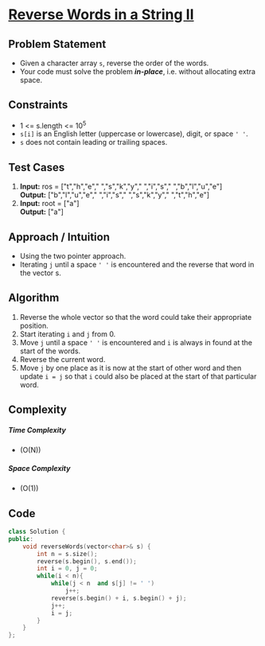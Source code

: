# [Reverse Words in a String II](https://leetcode.com/problems/reverse-words-in-a-string-ii/description/)

## Problem Statement
- Given a character array `s`, reverse the order of the words.
- Your code must solve the problem ***in-place***, i.e. without allocating extra space.

 


## Constraints
- 1 <= s.length <= 10<sup>5</sup>
- `s[i]` is an English letter (uppercase or lowercase), digit, or space `' '`.
- `s` does not contain leading or trailing spaces.


## Test Cases
1. **Input:** ros = ["t","h","e"," ","s","k","y"," ","i","s"," ","b","l","u","e"] <br>
**Output:** ["b","l","u","e"," ","i","s"," ","s","k","y"," ","t","h","e"]
2. **Input:** root = ["a"] <br>
**Output:** ["a"]

## Approach / Intuition 
- Using the two pointer approach.
- Iterating `j` until a space `' '` is encountered and the reverse that word in the vector s.

## Algorithm 
1. Reverse the whole vector so that the word could take their appropriate position.
2. Start iterating `i` and `j` from 0.
3. Move `j` until a space `' '` is encountered and `i` is always in found at the start of the words.
4. Reverse the current word.
5. Move `j` by one place as it is now at the start of other word and then update `i = j` so that `i` could also be placed at the start of that particular word.

## Complexity
##### Time Complexity
- \(O(N)\)
##### Space Complexity
- \(O(1)\)

## Code
```cpp
class Solution {
public:
    void reverseWords(vector<char>& s) {
        int n = s.size();
        reverse(s.begin(), s.end());
        int i = 0, j = 0;
        while(i < n){
            while(j < n  and s[j] != ' ')
                j++;
            reverse(s.begin() + i, s.begin() + j);
            j++;
            i = j;
        }
    }
};
```